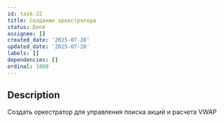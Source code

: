 ```yaml
---
id: task-22
title: Создание оркестратора
status: Done
assignee: []
created_date: '2025-07-28'
updated_date: '2025-07-28'
labels: []
dependencies: []
ordinal: 1000
---
```


## Description

Создать оркестратор для управления поиска акций и расчета VWAP
